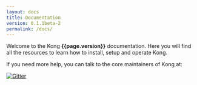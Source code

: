 ```yaml
---
layout: docs
title: Documentation
version: 0.1.1beta-2
permalink: /docs/
---
```


Welcome to the Kong **{{page.version}}** documentation. Here you will find all the resources to learn how to install, setup and operate Kong.

If you need more help, you can talk to the core maintainers of Kong at:

<a href="https://gitter.im/Mashape/kong?utm_source=badge&amp;utm_medium=badge&amp;utm_campaign=pr-badge&amp;utm_content=badge"><img src="https://camo.githubusercontent.com/da2edb525cde1455a622c58c0effc3a90b9a181c/68747470733a2f2f6261646765732e6769747465722e696d2f4a6f696e253230436861742e737667" alt="Gitter" data-canonical-src="https://badges.gitter.im/Join%20Chat.svg" style="max-width:100%;"></a>
